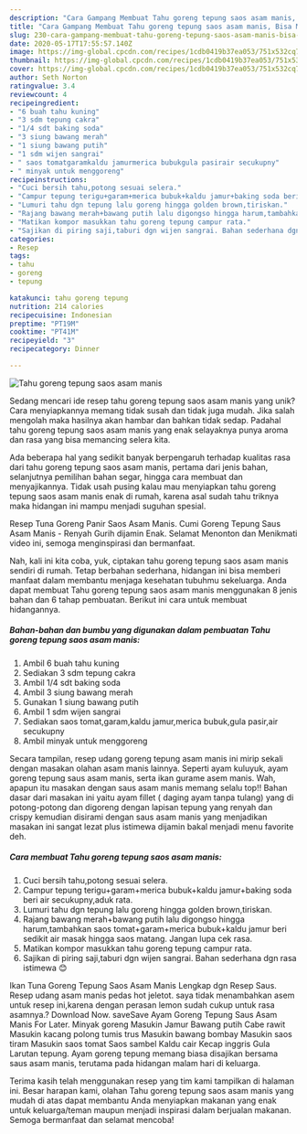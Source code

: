 ```yaml
---
description: "Cara Gampang Membuat Tahu goreng tepung saos asam manis, Bisa Manjain Lidah"
title: "Cara Gampang Membuat Tahu goreng tepung saos asam manis, Bisa Manjain Lidah"
slug: 230-cara-gampang-membuat-tahu-goreng-tepung-saos-asam-manis-bisa-manjain-lidah
date: 2020-05-17T17:55:57.140Z
image: https://img-global.cpcdn.com/recipes/1cdb0419b37ea053/751x532cq70/tahu-goreng-tepung-saos-asam-manis-foto-resep-utama.jpg
thumbnail: https://img-global.cpcdn.com/recipes/1cdb0419b37ea053/751x532cq70/tahu-goreng-tepung-saos-asam-manis-foto-resep-utama.jpg
cover: https://img-global.cpcdn.com/recipes/1cdb0419b37ea053/751x532cq70/tahu-goreng-tepung-saos-asam-manis-foto-resep-utama.jpg
author: Seth Norton
ratingvalue: 3.4
reviewcount: 4
recipeingredient:
- "6 buah tahu kuning"
- "3 sdm tepung cakra"
- "1/4 sdt baking soda"
- "3 siung bawang merah"
- "1 siung bawang putih"
- "1 sdm wijen sangrai"
- " saos tomatgaramkaldu jamurmerica bubukgula pasirair secukupny"
- " minyak untuk menggoreng"
recipeinstructions:
- "Cuci bersih tahu,potong sesuai selera."
- "Campur tepung terigu+garam+merica bubuk+kaldu jamur+baking soda beri air secukupny,aduk rata."
- "Lumuri tahu dgn tepung lalu goreng hingga golden brown,tiriskan."
- "Rajang bawang merah+bawang putih lalu digongso hingga harum,tambahkan saos tomat+garam+merica bubuk+kaldu jamur beri sedikit air masak hingga saos matang. Jangan lupa cek rasa."
- "Matikan kompor masukkan tahu goreng tepung campur rata."
- "Sajikan di piring saji,taburi dgn wijen sangrai. Bahan sederhana dgn rasa istimewa 😊"
categories:
- Resep
tags:
- tahu
- goreng
- tepung

katakunci: tahu goreng tepung 
nutrition: 214 calories
recipecuisine: Indonesian
preptime: "PT19M"
cooktime: "PT41M"
recipeyield: "3"
recipecategory: Dinner

---
```



![Tahu goreng tepung saos asam manis](https://img-global.cpcdn.com/recipes/1cdb0419b37ea053/751x532cq70/tahu-goreng-tepung-saos-asam-manis-foto-resep-utama.jpg)

Sedang mencari ide resep tahu goreng tepung saos asam manis yang unik? Cara menyiapkannya memang tidak susah dan tidak juga mudah. Jika salah mengolah maka hasilnya akan hambar dan bahkan tidak sedap. Padahal tahu goreng tepung saos asam manis yang enak selayaknya punya aroma dan rasa yang bisa memancing selera kita.

Ada beberapa hal yang sedikit banyak berpengaruh terhadap kualitas rasa dari tahu goreng tepung saos asam manis, pertama dari jenis bahan, selanjutnya pemilihan bahan segar, hingga cara membuat dan menyajikannya. Tidak usah pusing kalau mau menyiapkan tahu goreng tepung saos asam manis enak di rumah, karena asal sudah tahu triknya maka hidangan ini mampu menjadi suguhan spesial.

Resep Tuna Goreng Panir Saos Asam Manis. Cumi Goreng Tepung Saus Asam Manis - Renyah Gurih dijamin Enak. Selamat Menonton dan Menikmati video ini, semoga menginspirasi dan bermanfaat.


Nah, kali ini kita coba, yuk, ciptakan tahu goreng tepung saos asam manis sendiri di rumah. Tetap berbahan sederhana, hidangan ini bisa memberi manfaat dalam membantu menjaga kesehatan tubuhmu sekeluarga. Anda dapat membuat Tahu goreng tepung saos asam manis menggunakan 8 jenis bahan dan 6 tahap pembuatan. Berikut ini cara untuk membuat hidangannya.

<!--inarticleads1-->

##### Bahan-bahan dan bumbu yang digunakan dalam pembuatan Tahu goreng tepung saos asam manis:

1. Ambil 6 buah tahu kuning
1. Sediakan 3 sdm tepung cakra
1. Ambil 1/4 sdt baking soda
1. Ambil 3 siung bawang merah
1. Gunakan 1 siung bawang putih
1. Ambil 1 sdm wijen sangrai
1. Sediakan  saos tomat,garam,kaldu jamur,merica bubuk,gula pasir,air secukupny
1. Ambil  minyak untuk menggoreng


Secara tampilan, resep udang goreng tepung asam manis ini mirip sekali dengan masakan olahan asam manis lainnya. Seperti ayam kuluyuk, ayam goreng tepung saus asam manis, serta ikan gurame asem manis. Wah, apapun itu masakan dengan saus asam manis memang selalu top!! Bahan dasar dari masakan ini yaitu ayam fillet ( daging ayam tanpa tulang) yang di potong-potong dan digoreng dengan lapisan tepung yang renyah dan crispy kemudian disirami dengan saus asam manis yang menjadikan masakan ini sangat lezat plus istimewa dijamin bakal menjadi menu favorite deh. 

<!--inarticleads2-->

##### Cara membuat Tahu goreng tepung saos asam manis:

1. Cuci bersih tahu,potong sesuai selera.
1. Campur tepung terigu+garam+merica bubuk+kaldu jamur+baking soda beri air secukupny,aduk rata.
1. Lumuri tahu dgn tepung lalu goreng hingga golden brown,tiriskan.
1. Rajang bawang merah+bawang putih lalu digongso hingga harum,tambahkan saos tomat+garam+merica bubuk+kaldu jamur beri sedikit air masak hingga saos matang. Jangan lupa cek rasa.
1. Matikan kompor masukkan tahu goreng tepung campur rata.
1. Sajikan di piring saji,taburi dgn wijen sangrai. Bahan sederhana dgn rasa istimewa 😊


Ikan Tuna Goreng Tepung Saos Asam Manis Lengkap dgn Resep Saus. Resep udang asam manis pedas hot jeletot. saya tidak menambahkan asem untuk resep ini,karena dengan perasan lemon sudah cukup untuk rasa asamnya.? Download Now. saveSave Ayam Goreng Tepung Saus Asam Manis For Later. Minyak goreng Masukin Jamur Bawang putih Cabe rawit Masukin kacang polong tumis trus Masukin bawang bombay Masukin saos tiram Masukin saos tomat Saos sambel Kaldu cair Kecap inggris Gula Larutan tepung. Ayam goreng tepung memang biasa disajikan bersama saus asam manis, terutama pada hidangan malam hari di keluarga. 

Terima kasih telah menggunakan resep yang tim kami tampilkan di halaman ini. Besar harapan kami, olahan Tahu goreng tepung saos asam manis yang mudah di atas dapat membantu Anda menyiapkan makanan yang enak untuk keluarga/teman maupun menjadi inspirasi dalam berjualan makanan. Semoga bermanfaat dan selamat mencoba!
